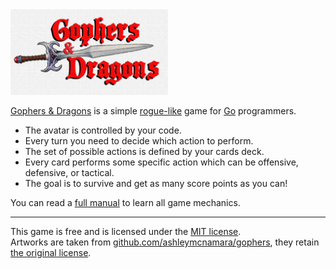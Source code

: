<img width="50%" height="50%" src="logo.png">

[Gophers & Dragons](https://quasilyte.dev/gophers-and-dragons/) is a simple [rogue-like](https://en.wikipedia.org/wiki/Roguelike) game for [Go](https://golang.org/) programmers.

* The avatar is controlled by your code.
* Every turn you need to decide which action to perform.
* The set of possible actions is defined by your cards deck.
* Every card performs some specific action which can be offensive, defensive, or tactical.
* The goal is to survive and get as many score points as you can!

You can read a [full manual](manual.md) to learn all game mechanics.

----

This game is free and is licensed under the <a href="https://github.com/quasilyte/gophers-and-dragons/blob/master/LICENSE">MIT license</a>.<br>
Artworks are taken from <a href="https://github.com/ashleymcnamara/gophers">github.com/ashleymcnamara/gophers</a>, they retain <a href="https://github.com/ashleymcnamara/gophers/blob/master/LICENSE">the original license</a>.
